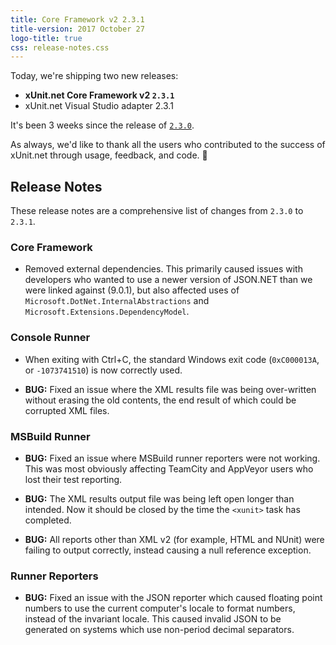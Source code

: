 ```yaml
---
title: Core Framework v2 2.3.1
title-version: 2017 October 27
logo-title: true
css: release-notes.css
---
```


Today, we're shipping two new releases:

* **xUnit.net Core Framework v2 `2.3.1`**
* xUnit.net Visual Studio adapter 2.3.1

It's been 3 weeks since the release of [`2.3.0`](2.3.0).

As always, we'd like to thank all the users who contributed to the success of xUnit.net through usage, feedback, and code. 🎉

## Release Notes

These release notes are a comprehensive list of changes from `2.3.0` to `2.3.1`.

### Core Framework

* Removed external dependencies. This primarily caused issues with developers who wanted to use a newer version of JSON.NET than we were linked against (9.0.1), but also affected uses of `Microsoft.DotNet.InternalAbstractions` and `Microsoft.Extensions.DependencyModel`.

### Console Runner

* When exiting with Ctrl+C, the standard Windows exit code (`0xC000013A`, or `-1073741510`) is now correctly used.

* **BUG:** Fixed an issue where the XML results file was being over-written without erasing the old contents, the end result of which could be corrupted XML files.

### MSBuild Runner

* **BUG:** Fixed an issue where MSBuild runner reporters were not working. This was most obviously affecting TeamCity and AppVeyor users who lost their test reporting.

* **BUG:** The XML results output file was being left open longer than intended. Now it should be closed by the time the `<xunit>` task has completed.

* **BUG:** All reports other than XML v2 (for example, HTML and NUnit) were failing to output correctly, instead causing a null reference exception.

### Runner Reporters

* **BUG:** Fixed an issue with the JSON reporter which caused floating point numbers to use the current computer's locale to format numbers, instead of the invariant locale. This caused invalid JSON to be generated on systems which use non-period decimal separators.
